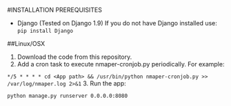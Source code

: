 #INSTALLATION
PREREQUISITES
- Django (Tested on Django 1.9)
If you do not have Django installed use: `pip install Django`

##Linux/OSX
1. Download the code from this repository.
2. Add a cron task to execute nmaper-cronjob.py periodically. For example:

`*/5 * * * * cd <App path> && /usr/bin/python nmaper-cronjob.py >> /var/log/nmaper.log 2>&1`
3. Run the app:

`python manage.py runserver 0.0.0.0:8080`

